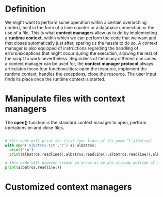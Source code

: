 # Definition

We might want to perform some operation within a certain overarching context, be it in the form of a time counter or a database connection or the use of a file. This is what **context managers** allow us to do by implementing a **runtime context**, within which we can perform the code that we want and that closes automatically just after, sparing us the hassle to do so. A context manager is also equipped of instructions regarding the handling of errors/exceptions that might occur during the execution, allowing the rest of the script to work nevertheless. Regardless of the many different use cases a context manager can be used for, the **context manager protocol** always articulates those four functionalities: open the resource, implement the runtime context, handles the exceptions, close the resource. The user input finds its place once the runtime context is started.

# Manipulate files with context managers

The **open()** function is the standard context manager to open, perform operations on and close files.
```py

# this code will print the first four lines of the poem "L'albatros"
with open('albatros.txt','r') as albatros:
  print('\n')
  print(albatros.readline(),albatros.readline(),albatros.readline(),albatros.readline(), sep = '')

# this code will however create an error as we are already outside of the indented block and therefore no longer within the context that had been setup
print(albatros.readline())
```

# Customized context managers
